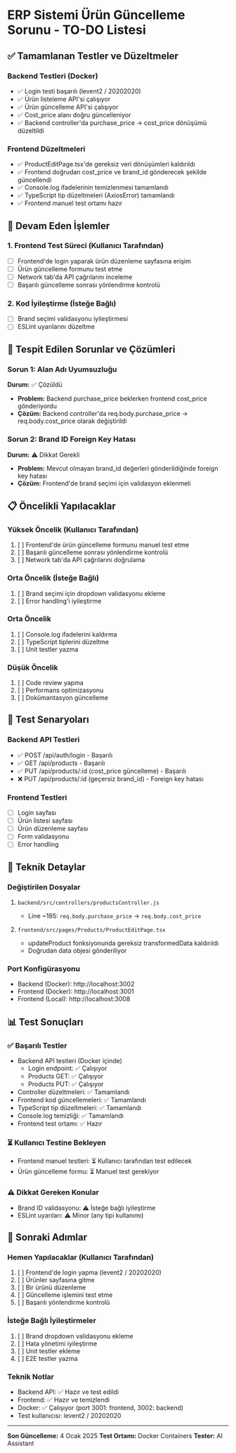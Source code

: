 # ERP Sistemi Ürün Güncelleme Sorunu - TO-DO Listesi

## ✅ Tamamlanan Testler ve Düzeltmeler

### Backend Testleri (Docker)
- ✅ Login testi başarılı (levent2 / 20202020)
- ✅ Ürün listeleme API'si çalışıyor
- ✅ Ürün güncelleme API'si çalışıyor
- ✅ Cost_price alanı doğru güncelleniyor
- ✅ Backend controller'da purchase_price -> cost_price dönüşümü düzeltildi

### Frontend Düzeltmeleri
- ✅ ProductEditPage.tsx'de gereksiz veri dönüşümleri kaldırıldı
- ✅ Frontend doğrudan cost_price ve brand_id gönderecek şekilde güncellendi
- ✅ Console.log ifadelerinin temizlenmesi tamamlandı
- ✅ TypeScript tip düzeltmeleri (AxiosError) tamamlandı
- ✅ Frontend manuel test ortamı hazır

## 🔄 Devam Eden İşlemler

### 1. Frontend Test Süreci (Kullanıcı Tarafından)
- [ ] Frontend'de login yaparak ürün düzenleme sayfasına erişim
- [ ] Ürün güncelleme formunu test etme
- [ ] Network tab'da API çağrılarını inceleme
- [ ] Başarılı güncelleme sonrası yönlendirme kontrolü

### 2. Kod İyileştirme (İsteğe Bağlı)
- [ ] Brand seçimi validasyonu iyileştirmesi
- [ ] ESLint uyarılarını düzeltme

## 🐛 Tespit Edilen Sorunlar ve Çözümleri

### Sorun 1: Alan Adı Uyumsuzluğu
**Durum:** ✅ Çözüldü
- **Problem:** Backend purchase_price beklerken frontend cost_price gönderiyordu
- **Çözüm:** Backend controller'da req.body.purchase_price -> req.body.cost_price olarak değiştirildi

### Sorun 2: Brand ID Foreign Key Hatası
**Durum:** ⚠️ Dikkat Gerekli
- **Problem:** Mevcut olmayan brand_id değerleri gönderildiğinde foreign key hatası
- **Çözüm:** Frontend'de brand seçimi için validasyon eklenmeli

## 📋 Öncelikli Yapılacaklar

### Yüksek Öncelik (Kullanıcı Tarafından)
1. [ ] Frontend'de ürün güncelleme formunu manuel test etme
2. [ ] Başarılı güncelleme sonrası yönlendirme kontrolü
3. [ ] Network tab'da API çağrılarını doğrulama

### Orta Öncelik (İsteğe Bağlı)
1. [ ] Brand seçimi için dropdown validasyonu ekleme
2. [ ] Error handling'i iyileştirme

### Orta Öncelik
1. [ ] Console.log ifadelerini kaldırma
2. [ ] TypeScript tiplerini düzeltme
3. [ ] Unit testler yazma

### Düşük Öncelik
1. [ ] Code review yapma
2. [ ] Performans optimizasyonu
3. [ ] Dokümantasyon güncelleme

## 🧪 Test Senaryoları

### Backend API Testleri
- ✅ POST /api/auth/login - Başarılı
- ✅ GET /api/products - Başarılı
- ✅ PUT /api/products/:id (cost_price güncelleme) - Başarılı
- ❌ PUT /api/products/:id (geçersiz brand_id) - Foreign key hatası

### Frontend Testleri
- [ ] Login sayfası
- [ ] Ürün listesi sayfası
- [ ] Ürün düzenleme sayfası
- [ ] Form validasyonu
- [ ] Error handling

## 🔧 Teknik Detaylar

### Değiştirilen Dosyalar
1. `backend/src/controllers/productsController.js`
   - Line ~185: `req.body.purchase_price` -> `req.body.cost_price`

2. `frontend/src/pages/Products/ProductEditPage.tsx`
   - updateProduct fonksiyonunda gereksiz transformedData kaldırıldı
   - Doğrudan data objesi gönderiliyor

### Port Konfigürasyonu
- Backend (Docker): http://localhost:3002
- Frontend (Docker): http://localhost:3001
- Frontend (Local): http://localhost:3008

## 📊 Test Sonuçları

### ✅ Başarılı Testler
- Backend API testleri (Docker içinde)
  - Login endpoint: ✅ Çalışıyor
  - Products GET: ✅ Çalışıyor  
  - Products PUT: ✅ Çalışıyor
- Controller düzeltmeleri: ✅ Tamamlandı
- Frontend kod güncellemeleri: ✅ Tamamlandı
- TypeScript tip düzeltmeleri: ✅ Tamamlandı
- Console.log temizliği: ✅ Tamamlandı
- Frontend test ortamı: ✅ Hazır

### ⏳ Kullanıcı Testine Bekleyen
- Frontend manuel testleri: ⏳ Kullanıcı tarafından test edilecek
- Ürün güncelleme formu: ⏳ Manuel test gerekiyor

### ⚠️ Dikkat Gereken Konular
- Brand ID validasyonu: ⚠️ İsteğe bağlı iyileştirme
- ESLint uyarıları: ⚠️ Minor (any tipi kullanımı)

## 🚀 Sonraki Adımlar

### Hemen Yapılacaklar (Kullanıcı Tarafından)
1. [ ] Frontend'de login yapma (levent2 / 20202020)
2. [ ] Ürünler sayfasına gitme
3. [ ] Bir ürünü düzenleme
4. [ ] Güncelleme işlemini test etme
5. [ ] Başarılı yönlendirme kontrolü

### İsteğe Bağlı İyileştirmeler
1. [ ] Brand dropdown validasyonu ekleme
2. [ ] Hata yönetimi iyileştirme
3. [ ] Unit testler ekleme
4. [ ] E2E testler yazma

### Teknik Notlar
- Backend API: ✅ Hazır ve test edildi
- Frontend: ✅ Hazır ve temizlendi
- Docker: ✅ Çalışıyor (port 3001: frontend, 3002: backend)
- Test kullanıcısı: levent2 / 20202020

---

**Son Güncelleme:** 4 Ocak 2025
**Test Ortamı:** Docker Containers
**Tester:** AI Assistant